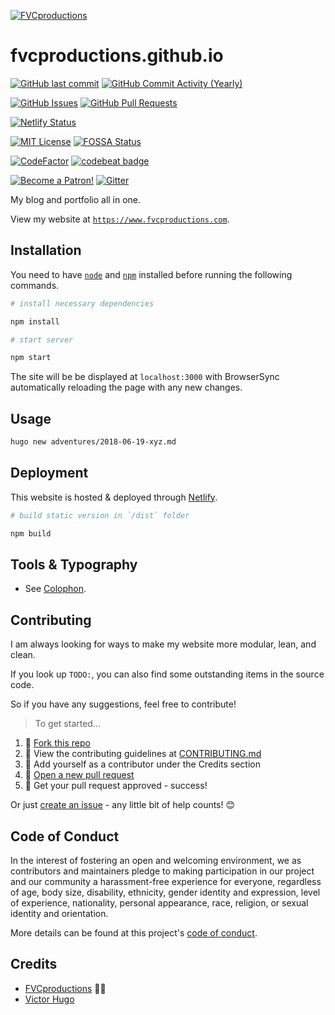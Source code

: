 [![FVCproductions](https://avatars1.githubusercontent.com/u/4284691?v=3&s=200)](http://fvcproductions.com)

# fvcproductions.github.io

[![GitHub last commit](https://img.shields.io/github/last-commit/fvcproductions/fvcproductions.github.io.svg)](https://github.com/fvcproductions/fvcproductions.github.io/commits/production) [![GitHub Commit Activity (Yearly)](https://img.shields.io/github/commit-activity/y/fvcproductions/fvcproductions.github.io.svg)](https://github.com/fvcproductions/fvcproductions.github.io/commits/production)

[![GitHub Issues](https://img.shields.io/github/issues/fvcproductions/fvcproductions.github.io.svg)](https://github.com/fvcproductions/fvcproductions.github.io/issues) [![GitHub Pull Requests](https://img.shields.io/github/issues-pr/fvcproductions/fvcproductions.github.io.svg)](https://github.com/fvcproductions/fvcproductions.github.io/pulls)

[![Netlify Status](https://api.netlify.com/api/v1/badges/3ba518d4-7f2c-431e-89be-289f8adb3b26/deploy-status)](https://app.netlify.com/sites/fvcproductions/deploys)

[![MIT License](https://img.shields.io/github/license/fvcproductions/fvcproductions.github.io.svg)](http://badges.mit-license.org) [![FOSSA Status](https://app.fossa.io/api/projects/git%2Bgithub.com%2Ffvcproductions%2Ffvcproductions.github.io.svg?type=shield)](https://app.fossa.io/projects/git%2Bgithub.com%2Ffvcproductions%2Ffvcproductions.github.io?ref=badge_shield)

[![CodeFactor](https://www.codefactor.io/repository/github/fvcproductions/fvcproductions.github.io/badge)](https://www.codefactor.io/repository/github/fvcproductions/fvcproductions.github.io) [![codebeat badge](https://codebeat.co/badges/b3702151-f58e-430f-aba1-15b265675031)](https://codebeat.co/projects/github-com-fvcproductions-fvcproductions-github-io-production)

[![Become a Patron!](https://img.shields.io/badge/Patreon-Become%20a%20Patron!-orange.svg)](https://www.patreon.com/fvcproductions) [![Gitter](https://img.shields.io/gitter/room/fvcproductions/Lobby.svg)](https://gitter.im/fvcproductions/Lobby)

My blog and portfolio all in one.

View my website at [`https://www.fvcproductions.com`](https://www.fvcproductions.com).

## Installation

You need to have [`node`](https://nodejs.org/en/download/) and [`npm`](https://www.npmjs.com/get-npm) installed before running the following commands.

```bash
# install necessary dependencies

npm install

# start server

npm start
```

The site will be be displayed at `localhost:3000` with BrowserSync automatically reloading the page with any new changes.

## Usage

```bash
hugo new adventures/2018-06-19-xyz.md
```

## Deployment

This website is hosted & deployed through [Netlify](https://www.netlify.com/).

```bash
# build static version in `/dist` folder

npm build
```

## Tools & Typography

- See [Colophon](https://www.fvcproductions.com/colophon).

## Contributing

I am always looking for ways to make my website more modular, lean, and clean.

If you look up `TODO:`, you can also find some outstanding items in the source code.

So if you have any suggestions, feel free to contribute!

> To get started...

1.  🍴 [Fork this repo](https://github.com/fvcproductions/fvcproductions.github.io#fork-destination-box)
2.  🔨 View the contributing guidelines at [CONTRIBUTING.md](.github/CONTRIBUTING.md)
3.  👥 Add yourself as a contributor under the Credits section
4.  🔧 [Open a new pull request](https://github.com/fvcproductions/fvcproductions.github.io/compare)
5.  🎉 Get your pull request approved - success!

Or just [create an issue](https://github.com/fvcproductions/fvcproductions.github.io/issues) - any little bit of help counts! 😊

## Code of Conduct

In the interest of fostering an open and welcoming environment, we as contributors and maintainers pledge to making participation in our project and our community a harassment-free experience for everyone, regardless of age, body size, disability, ethnicity, gender identity and expression, level of experience, nationality, personal appearance, race, religion, or sexual identity and orientation.

More details can be found at this project's [code of conduct](.github/CODE_OF_CONDUCT.md).

## Credits

- [FVCproductions](https://github.com/fvcproductions) 🍓🍫
- [Victor Hugo](https://github.com/netlify/victor-hugo)
